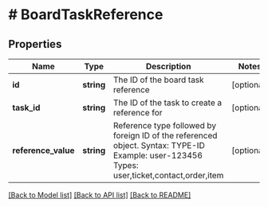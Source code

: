 # # BoardTaskReference

## Properties

Name | Type | Description | Notes
------------ | ------------- | ------------- | -------------
**id** | **string** | The ID of the board task reference | [optional]
**task_id** | **string** | The ID of the task to create a reference for | [optional]
**reference_value** | **string** | Reference type followed by foreign ID of the referenced object. Syntax: TYPE-ID Example: user-123456 Types: user,ticket,contact,order,item | [optional]

[[Back to Model list]](../../README.md#models) [[Back to API list]](../../README.md#endpoints) [[Back to README]](../../README.md)
